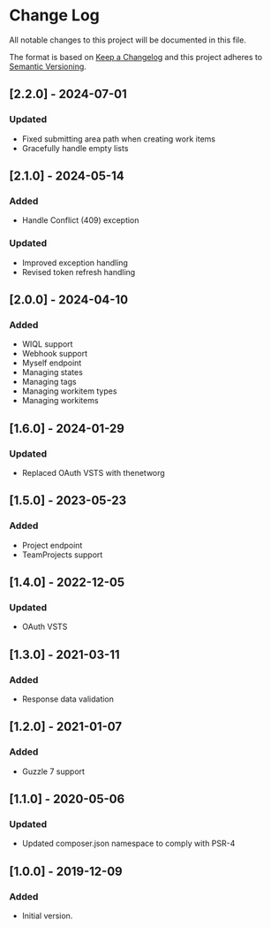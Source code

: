 # Change Log
All notable changes to this project will be documented in this file.

The format is based on [Keep a Changelog](http://keepachangelog.com/)
and this project adheres to [Semantic Versioning](http://semver.org/).

## [2.2.0] - 2024-07-01
### Updated
- Fixed submitting area path when creating work items
- Gracefully handle empty lists

## [2.1.0] - 2024-05-14
### Added
- Handle Conflict (409) exception

### Updated
- Improved exception handling
- Revised token refresh handling

## [2.0.0] - 2024-04-10
### Added
- WIQL support
- Webhook support
- Myself endpoint
- Managing states
- Managing tags
- Managing workitem types
- Managing workitems

## [1.6.0] - 2024-01-29
### Updated
- Replaced OAuth VSTS with thenetworg

## [1.5.0] - 2023-05-23
### Added
- Project endpoint
- TeamProjects support

## [1.4.0] - 2022-12-05
### Updated
- OAuth VSTS

## [1.3.0] - 2021-03-11
### Added
- Response data validation

## [1.2.0] - 2021-01-07
### Added
- Guzzle 7 support

## [1.1.0] - 2020-05-06
### Updated
- Updated composer.json namespace to comply with PSR-4

## [1.0.0] - 2019-12-09
### Added
- Initial version.
